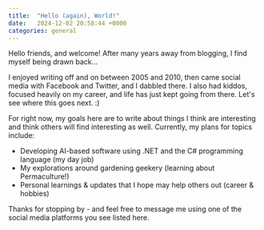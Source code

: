 ```yaml
---
title:  "Hello (again), World!"
date:   2024-12-02 20:58:44 +0000
categories: general
---
```

Hello friends, and welcome! After many years away from blogging, I find myself being drawn back...

I enjoyed writing off and on between 2005 and 2010, then came social media with Facebook and Twitter, and I dabbled there. I also had kiddos, focused heavily on my career, and life has just kept going from there. Let's see where this goes next. :)

For right now, my goals here are to write about things I think are interesting and think others will find interesting as well. Currently, my plans for topics include:
* Developing AI-based software using .NET and the C# programming language (my day job)
* My explorations around gardening geekery (learning about Permaculture!)
* Personal learnings & updates that I hope may help others out (career & hobbies)

Thanks for stopping by - and feel free to message me using one of the social media platforms you see listed here.